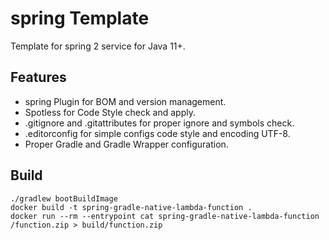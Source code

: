 # spring Template

Template for spring 2 service for Java 11+.

## Features
- spring Plugin for BOM and version management.
- Spotless for Code Style check and apply.
- .gitignore and .gitattributes for proper ignore and symbols check.
- .editorconfig for simple configs code style and encoding UTF-8.
- Proper Gradle and Gradle Wrapper configuration.

## Build

```shell
./gradlew bootBuildImage
docker build -t spring-gradle-native-lambda-function .
docker run --rm --entrypoint cat spring-gradle-native-lambda-function /function.zip > build/function.zip
```